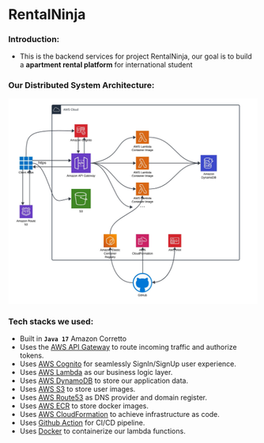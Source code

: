 # RentalNinja

### Introduction:
* This is the backend services for project RentalNinja, our goal is to build a **apartment rental platform** for international student

### Our Distributed System Architecture:
![rentalninja-architecture.jpeg](rentalninja-architecture.jpeg)
### Tech stacks we used:

* Built in **`Java 17`** Amazon Corretto
* Uses the [AWS API Gateway](https://aws.amazon.com/api-gateway/) to route incoming traffic and authorize tokens.
* Uses [AWS Cognito](https://aws.amazon.com/cognito/) for seamlessly SignIn/SignUp user experience.
* Uses [AWS Lambda](https://aws.amazon.com/lambda/) as our business logic layer.
* Uses [AWS DynamoDB](https://aws.amazon.com/dynamodb/) to store our application data.
* Uses [AWS S3](https://aws.amazon.com/s3/) to store user images.
* Uses [AWS Route53](https://aws.amazon.com/route53/) as DNS provider and domain register.
* Uses [AWS ECR](https://aws.amazon.com/ecr/) to store docker images.
* Uses [AWS CloudFormation](https://github.com/aws-cloudformation) to achieve infrastructure as code.
* Uses [Github Action](https://github.com/actions) for CI/CD pipeline.
* Uses [Docker](https://github.com/docker) to containerize our lambda functions.